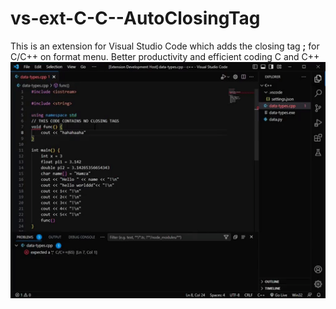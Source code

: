 # vs-ext-C-C--AutoClosingTag

This is an extension for Visual Studio Code which adds the closing tag **;** for C/C++ on format menu.
Better productivity and efficient coding C and C++
![](https://github.com/humzasadiq/vs-ext-C-C--AutoClosingTag/blob/main/ezgif.com-video-to-gif.gif?raw=true)
